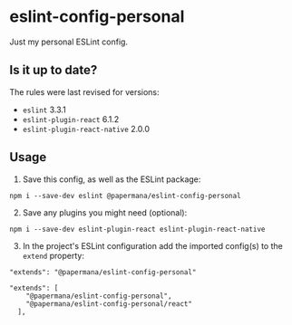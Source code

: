 # eslint-config-personal
Just my personal ESLint config.

## Is it up to date?
The rules were last revised for versions:
  * `eslint` 3.3.1
  * `eslint-plugin-react` 6.1.2
  * `eslint-plugin-react-native` 2.0.0

## Usage
1. Save this config, as well as the ESLint package:
```
npm i --save-dev eslint @papermana/eslint-config-personal
```

2. Save any plugins you might need (optional):
```
npm i --save-dev eslint-plugin-react eslint-plugin-react-native
```

3. In the project's ESLint configuration add the imported config(s) to the `extend` property:
```
"extends": "@papermana/eslint-config-personal"
```
```
"extends": [
    "@papermana/eslint-config-personal",
    "@papermana/eslint-config-personal/react"
  ],
```
